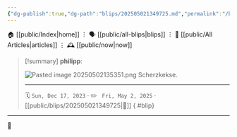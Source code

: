 ```yaml
---
{"dg-publish":true,"dg-path":"blips/202505021349725.md","permalink":"/blips/202505021349725/","title":"philipp on Threads @ 2023-12-17"}
---
```



<div class="transclusion internal-embed is-loaded"><div class="markdown-embed">




🏠 [[public/Index\|home]]  ⋮ 🗣️ [[public/all-blips\|blips]] ⋮  📝 [[public/All Articles\|articles]]  ⋮ 🕰️ [[public/now\|now]]


</div></div>


> [!summary] **philipp**:
>
> ![Pasted image 20250502135351.png](/img/user/attachments/Pasted%20image%2020250502135351.png)
> Scherzkekse.
> - - -
>
> 🗓️ <code>Sun, Dec 17, 2023</code>  · ✏️ <code> Fri, May 2, 2025</code>  · [[public/blips/202505021349725\|🔗]]
{ #blip}


- - -

 👾
